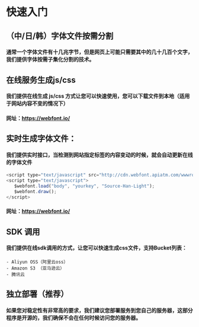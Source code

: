 # 快速入门

## （中/日/韩）字体文件按需分割
#### 通常一个字体文件有十几兆字节，但是网页上可能只需要其中的几十几百个文字，我们提供字体按需子集化分割的技术。

## 在线服务生成js/css
#### 我们提供在线生成 js/css 方式让您可以快速使用，您可以下载文件到本地（适用于网站内容不变的情况下）
#### 网址：https://webfont.io/
## 实时生成字体文件：
#### 我们提供实时接口，当检测到网站指定标签的内容变动的时候，就会自动更新在线的字体文件
``` javascript
<script type="text/javascript" src="http://cdn.webfont.apiatm.com/wwwroot/js/wf/webfont.api.min.js"></script>
<script type="text/javascript">
   $webfont.load("body", "yourkey", "Source-Han-Light");
   $webfont.draw();
</script>
```
#### 网址：https://webfont.io/
## SDK 调用
#### 我们提供在线sdk调用的方式，让您可以快速生成css文件，支持Bucket列表：
    - Aliyun OSS（阿里云oss）
    - Amazon S3 （亚马逊云）
    - 腾讯云

## 独立部署（推荐）
#### 如果您对稳定性有非常高的要求，我们建议您部署服务到您自己的服务器，这部分程序是开源的，我们确保不会在任何时候访问您的服务器。